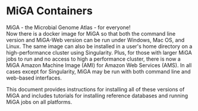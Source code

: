 # MiGA Containers

MiGA - the Microbial Genome Atlas - for everyone!  
Now there is a docker image for MiGA so that both the command line version and MiGA-Web version can be run under Windows, Mac OS, and Linux. The same image can also be installed in a user's home directory on a high-performance cluster using Singularity. Plus, for those with larger MiGA jobs to run and no access to high a performance cluster, there is now a MiGA Amazon Machine Image (AMI) for Amazon Web Services (AMS). In all cases except for Singularity, MiGA may be run with both command line and web-based interfaces.

This document provides instructions for installing all of these versions of MiGA and includes tutorials for installing reference databases and running MiGA jobs on all platforms.
